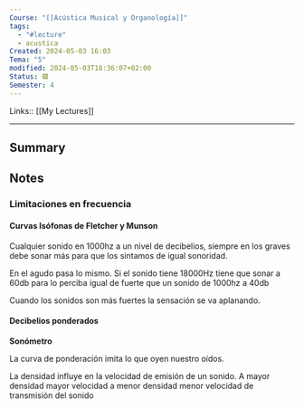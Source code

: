 ```yaml
---
Course: "[[Acústica Musical y Organología]]"
tags:
  - "#lecture"
  - acustica
Created: 2024-05-03 16:03
Tema: "5"
modified: 2024-05-03T18:36:07+02:00
Status: 🟥
Semester: 4
---
```

Links:: [[My Lectures]]
___

## Summary

## Notes

### Limitaciones en frecuencia

#### Curvas Isófonas de Fletcher y Munson

Cualquier sonido en 1000hz a un nivel de decibelios, siempre en los graves debe sonar más para que los sintamos de igual sonoridad.

En el agudo pasa lo mismo. Si el sonido tiene 18000Hz tiene que sonar a 60db para lo perciba igual de fuerte que un sonido de 1000hz a 40db

Cuando los sonidos son más fuertes la sensación se va aplanando. 


#### Decibelios ponderados

**Sonómetro**

La curva de ponderación imita lo que oyen nuestro oídos.

La densidad influye en la velocidad de emisión de un sonido. A mayor densidad mayor velocidad a menor densidad menor velocidad de transmisión del sonido




